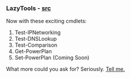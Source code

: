 ### LazyTools - [src](https://github.com/thechainercygnus/LazyTools)
Now with these exciting cmdlets:
1. Test-IPNetworking
2. Test-DNSLookup
3. Test-Comparison
4. Get-PowerPlan
5. Set-PowerPlan (Coming Soon)

What more could you ask for? Seriously. [Tell me.](https://github.com/thechainercygnus/LazyTools/issues)